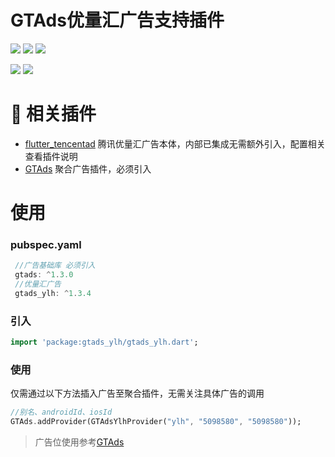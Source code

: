 # GTAds优量汇广告支持插件
<p>
<a href="https://pub.flutter-io.cn/packages/gtads_ylh"><img src=https://img.shields.io/pub/v/gtads_ylh?color=orange></a>
<a href="https://pub.flutter-io.cn/packages/gtads_ylh"><img src=https://img.shields.io/pub/likes/gtads_ylh></a>
<a href="https://pub.flutter-io.cn/packages/gtads_ylh"><img src=https://img.shields.io/pub/points/gtads_ylh></a>
</p>
<p>
<a href="http://qm.qq.com/cgi-bin/qm/qr?_wv=1027&k=VhD0AZSmzvsD3fu7CeQFkzpBQHMHANb1&authKey=W7JGJ0HKklyhP1jyBvbTF2Dkw0cq4UmhVSx2zXVdIm6n48Xrto%2B7%2B1n9jbkAadyF&noverify=0&group_code=649574038"><img src=https://img.shields.io/badge/flutter%E4%BA%A4%E6%B5%81%E7%BE%A4-649574038-blue></a>
<a href="http://qm.qq.com/cgi-bin/qm/qr?_wv=1027&k=9I9lyXewEsEnx0f00EOF_9hEcFmG5Bmg&authKey=AJfQ8%2FhOLcoJ0p5B16EITjFav1IIs3UAerZSUsWZfa0evuklgxibHti51AYlZgI3&noverify=0&group_code=769626410"><img src=https://img.shields.io/badge/flutter%E4%BA%A4%E6%B5%81%E7%BE%A42-769626410-blue></a>
</p>

# 📢 相关插件

- [flutter_tencentad](https://github.com/gstory0404/flutter_tencentad) 腾讯优量汇广告本体，内部已集成无需额外引入，配置相关查看插件说明
- [GTAds](https://github.com/gstory0404/GTAds) 聚合广告插件，必须引入

# 使用

### pubspec.yaml
```dart
 //广告基础库 必须引入
 gtads: ^1.3.0
 //优量汇广告
 gtads_ylh: ^1.3.4
```

### 引入
```dart
import 'package:gtads_ylh/gtads_ylh.dart';
```

### 使用
仅需通过以下方法插入广告至聚合插件，无需关注具体广告的调用
```dart
//别名、androidId、iosId
GTAds.addProvider(GTAdsYlhProvider("ylh", "5098580", "5098580"));
```

> 广告位使用参考[GTAds](https://github.com/gstory0404/GTAds/tree/master/gtads)

